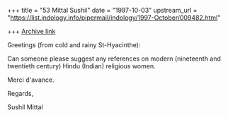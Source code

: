 +++
title = "53 Mittal Sushil"
date = "1997-10-03"
upstream_url = "https://list.indology.info/pipermail/indology/1997-October/009482.html"

+++
[Archive link](https://list.indology.info/pipermail/indology/1997-October/009482.html)

Greetings (from cold and rainy St-Hyacinthe):

Can someone please suggest any references on modern (nineteenth and
twentieth century) Hindu (Indian) religious women.

Merci d'avance.

Regards,

Sushil Mittal



